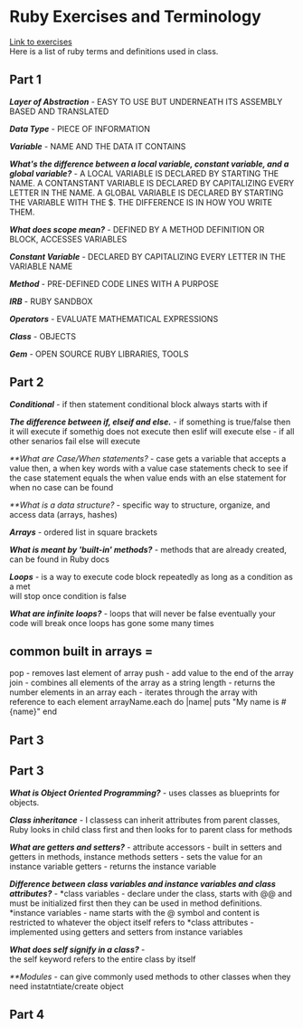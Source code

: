 # Ruby Exercises and Terminology 
[Link to exercises](https://github.com/cruzgerman216/CodeLabs-Ruby-on-Rails-Exercises) <br>
Here is a list of ruby terms and definitions used in class.

## Part 1 
<em>**Layer of Abstraction**</em> - EASY TO USE BUT UNDERNEATH ITS ASSEMBLY BASED AND TRANSLATED <br>

<em>**Data Type**</em> - PIECE OF INFORMATION <br>

<em>**Variable**</em> - NAME AND THE DATA IT CONTAINS <br>

<em>**What's the difference between a local variable, constant variable, and a global variable?**</em> - A LOCAL VARIABLE IS DECLARED BY STARTING THE NAME. A CONTANSTANT VARIABLE IS DECLARED BY CAPITALIZING EVERY LETTER IN THE NAME. A GLOBAL VARIABLE IS DECLARED BY STARTING THE VARIABLE WITH THE $. THE DIFFERENCE IS IN HOW YOU WRITE THEM. <br>

<em>**What does scope mean?**</em> - DEFINED BY A METHOD DEFINITION OR BLOCK, ACCESSES VARIABLES <br>

<em>**Constant Variable**</em> - DECLARED BY CAPITALIZING EVERY LETTER IN THE VARIABLE NAME <br>

<em>**Method**</em> - PRE-DEFINED CODE LINES WITH A PURPOSE <br>

<em>**IRB**</em> - RUBY SANDBOX <br>

<em>**Operators**</em> - EVALUATE MATHEMATICAL EXPRESSIONS <br>

<em>**Class**</em> - OBJECTS <br>

<em>**Gem**</em> - OPEN SOURCE RUBY LIBRARIES, TOOLS <br>

## Part 2
<em>**Conditional**</em> -
    if then statement 
    conditional block always starts with if <br>

<em>**The difference between if, elseif and else.**</em> - 
    if something is true/false then it will execute
    if somethig does not execute then eslif will execute
    else - if all other senarios fail else will execute <br>

<em>**What are Case/When statements? </em> - 
    case gets a variable that accepts a value then,
    a when key words with a value
    case statements check to see if the case statement equals the when value 
    ends with an else statement for when no case can be found <br>

<em>**What is a data structure? </em> -
    specific way to structure, organize, and access data (arrays, hashes) <br>

<em>**Arrays**</em> - 
    ordered list in square brackets <br>

<em>**What is meant by 'built-in' methods?**</em> - 
    methods that are already created, can be found in Ruby docs <br>

<em>**Loops**</em> - 
    is a way to execute code block repeatedly as long as a condition as a met <br>
    will stop once condition is false

<em>**What are infinite loops?**</em> - 
    loops that will never be false
    eventually your code will break once loops has gone some many times<br>

## common built in arrays = 
pop - removes last element of array
push - add value to the end of the array
join - combines all elements of the array as a string
length - returns the number elements in an array
each - iterates through the array with reference to each element
    arrayName.each do |name|
    puts "My name is #{name}"
    end


## Part 3

## Part 3
<em>**What is Object Oriented Programming?**</em> -     uses classes as blueprints for objects. <br>

<em>**Class inheritance**</em> - I
    classess can inherit attributes from parent classes, Ruby looks in child class first and then looks for to parent class for methods <br>

<em>**What are getters and setters?**</em> - 
    attribute accessors - built in setters and getters in methods, instance methods
    setters -  sets the value for an instance variable
    getters - returns the instance variable <br>

<em>**Difference between class variables and instance variables and class attributes?**</em> - 
     *class variables - declare under the class, starts with @@ and must be initialized first then they can be used in method definitions. 
     *instance variables - name starts with the @ symbol and content is restricted to whatever the object itself refers to
     *class attributes - implemented using getters and setters from instance variables<br>

<em>**What does self signify in a class?**</em> -   
     the self keyword refers to the entire class by itself<br>

<em>**Modules</em> - 
    can give commonly used methods to other classes when they need instatntiate/create object
     <br>

## Part 4
